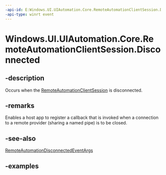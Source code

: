 ```yaml
---
-api-id: E:Windows.UI.UIAutomation.Core.RemoteAutomationClientSession.Disconnected
-api-type: winrt event
---
```


# Windows.UI.UIAutomation.Core.RemoteAutomationClientSession.Disconnected

<!--
public event Windows.Foundation.TypedEventHandler<Windows.UI.UIAutomation.Core.RemoteAutomationClientSession,Windows.UI.UIAutomation.Core.RemoteAutomationDisconnectedEventArgs> Disconnected;
-->

## -description

Occurs when the [RemoteAutomationClientSession](remoteautomationclientsession.md) is disconnected.

## -remarks

Enables a host app to register a callback that is invoked when a connection to a remote provider (sharing a named pipe) is to be closed.

## -see-also

[RemoteAutomationDisconnectedEventArgs](remoteautomationdisconnectedeventargs.md)

## -examples
